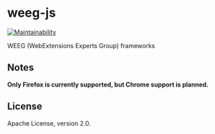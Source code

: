 # weeg-js
[![Maintainability](https://api.codeclimate.com/v1/badges/7936167c35af2f143f94/maintainability)](https://codeclimate.com/github/menhera-org/weeg-js/maintainability)

WEEG (WebExtensions Experts Group) frameworks

## Notes

**Only Firefox is currently supported, but Chrome support is planned.**

## License

Apache License, version 2.0.
